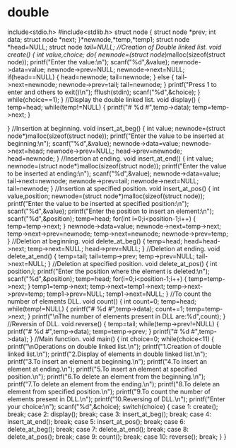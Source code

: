 # double
include<stdio.h>
#include<stdlib.h>
struct node
{
    struct node *prev;
    int data;
    struct node *next;
}*newnode,*temp,*temp1;
struct node *head=NULL;
struct node *tail=NULL;
//Creation of Double linked list.
void create()
{
    int value,choice;
    do{
        newnode=(struct node*)malloc(sizeof(struct node));
        printf("Enter the value:\n");
        scanf("%d",&value);
        newnode->data=value;
        newnode->prev=NULL;
        newnode->next=NULL;
        if(head==NULL)
        {
            head=newnode;
            tail=newnode;
        }
        else
        {
            tail->next=newnode;
            newnode->prev=tail;
            tail=newnode;
        }
        printf("Press 1 to enter and others to exit()\n");
        fflush(stdin);
        scanf("%d",&choice);
    }
    while(choice==1);
}
//Display the double linked list.
void display()
{
    temp=head;
    while(temp!=NULL)
    {
        printf("# %d #",temp->data);
        temp=temp->next;
    }
    
}
//Insertion at beginning.
void insert_at_beg()
{
    int value;
    newnode=(struct node*)malloc(sizeof(struct node));
    printf("Enter the value to be inserted at beginning:\n");
    scanf("%d",&value);
    newnode->data=value;
    newnode->next=head;
    newnode->prev=NULL;
    head->prev=newnode;
    head=newnode;
}
//Insertion at ending.
void insert_at_end()
{
    int value;
    newnode=(struct node*)malloc(sizeof(struct node));
    printf("Enter the value to be inserted at ending:\n");
    scanf("%d",&value);
    newnode->data=value;
    tail->next=newnode;
    newnode->prev=tail;
    newnode->next=NULL;
    tail=newnode;
}
//Insertion at specified position.
void insert_at_pos()
{
    int value,position;
    newnode=(struct node*)malloc(sizeof(struct node));
    printf("Enter the value to be inserted at specified position:\n");
    scanf("%d",&value);
    printf("Enter the position to insert an element:\n");
    scanf("%d",&position);
    temp=head;
    for(int i=0;i<position-1;i++)
    {
        temp=temp->next;
    }
    newnode->data=value;
    newnode->next=temp->next;
    temp->next->prev=newnode;
    temp->next=newnode;
    newnode->prev=temp;
}
//Deletion at beginning.
void delete_at_beg()
{
    temp=head;
    head=head->next;
    temp->next=NULL;
    head->prev=NULL;
}
//Deletion at ending.
void delete_at_end()
{
    temp=tail;
    tail=temp->prev;
    temp->prev=NULL;
    tail->next=NULL;
}
//Deletion at specified position.
void delete_at_pos()
{
    int position,i;
    printf("Enter the position where the element is deleted:\n");
    scanf("%d",&position);
    temp=head;
    for(i=0;i<position-1;i++)
    {
        temp=temp->next;
    }
    temp1=temp->next;
    temp->next=temp1->next;
    temp->next->prev=temp;
    temp1->prev=NULL;
    temp1->next=NULL;
}
//To count the number of elements DLL.
void count()
{
    int count=0;
    temp=head;
    while(temp!=NULL)
    {
        printf("# %d #",temp->data);
        count+=1;
        temp=temp->next;
    }
    printf("\nThe number of elements present in DLL are:%d",count);
}
//Reversin of DLL.
void reverse()
{
    temp=tail;
    while(temp->prev!=NULL)
    {
        printf("# %d #",temp->data);
        temp=temp->prev;
    }
    printf("# %d #",temp->data);
}
//Main function.
void main()
{
    int choice=0;
    while(choice<11)
    {
        printf("\nOperations on double linked list.\n");
        printf("1.Creation of double linked list.\n");
        printf("2.Display of elements in double linked list.\n");
        printf("3.To insert an element at beginning.\n");
        printf("4.To insert an element at ending.\n");
        printf("5.To insert an element at specified position.\n");
        printf("6.To delete an element from the beginning.\n");
        printf("7.To delete an element from the ending.\n");
        printf("8.To delete an element from specified position.\n");
        printf("9.To count the number of elements present in DLL.\n");
        printf("10.Reversing of DLL.\n");
        printf("Enter your choice:\n");
        scanf("%d",&choice);
        switch(choice)
        {
            case 1:
                    create();
                    break;
            case 2:
                    display();
                    break;
            case 3:
                    insert_at_beg();
                    break;
            case 4:
                    insert_at_end();
                    break;
            case 5:
                    insert_at_pos();
                    break;
            case 6:
                    delete_at_beg();
                    break;
            case 7:
                    delete_at_end();
                    break;
            case 8:
                    delete_at_pos();
                    break;
            case 9:
                    count();
                    break;
            case 10:
                    reverse();
                    break;
        }
    }
